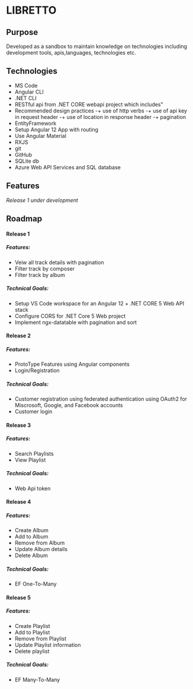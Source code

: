 # LIBRETTO

## Purpose
Developed as a sandbox to maintain knowledge on technologies including development tools, apis,languages, technologies etc.

## Technologies

+ MS Code
+ Angular CLI
+ .NET CLI
+ RESTful api from .NET CORE webapi project which includes"
+ Recommended design practices
-+ use of http verbs
-+ use of api key in request header
-+ use of location in response header
-+ pagination
+ EntityFramework
+ Setup Angular 12 App with routing
+ Use Angular Material
+ RXJS
+ git
+ GitHub
+ SQLite db
+ Azure Web API Services and SQL database

## Features
_Release 1 under development_

## Roadmap
#### Release 1
##### Features:
* Veiw all track details with pagination
* Filter track by composer
* Filter track by album 
##### Technical Goals:
* Setup VS Code workspace for an Angular 12  + .NET CORE 5 Web API stack
* Configure CORS for .NET Core 5 Web project
* Implement ngx-datatable with pagination and sort

#### Release 2
##### Features:
* ProtoType Features using Angular components
* Login/Registration
##### Technical Goals:
* Customer registration using federated authentication using OAuth2 for Miscrosoft, Google, and Facebook accounts
* Customer login

#### Release 3
##### Features:
* Search Playlists
* View Playlist
##### Technical Goals:
* Web Api token

#### Release 4
##### Features:
* Create Album
* Add to Album
* Remove from Album
* Update Album details
* Delete Album 
##### Technical Goals:
* EF One-To-Many

#### Release 5
##### Features:
* Create Playlist
* Add to Playlist
* Remove from Playlist
* Update Playlist information
* Delete playlist 
##### Technical Goals:
* EF Many-To-Many

